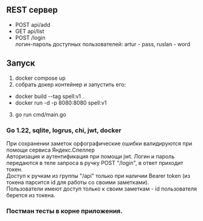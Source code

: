 ## REST сервер
* POST api/add
* GET api/list
* POST /login  
логин-пароль доступных пользователей: artur - pass, ruslan - word
## Запуск
1. docker compose up
2. собрать докер контейнер и запустить его:
- docker build --tag spell:v1 .
- docker run -d -p 8080:8080 spell:v1
3. go run cmd/main.go

### Go 1.22, sqlite, logrus, chi, jwt, docker  

При сохранении заметок орфографические ошибки валидируются при помощи сервиса Яндекс.Спеллер  
Авторизация и аутентификация при помощи jwt. Логин и пароль передаются в теле запроса в ручку POST "/login", в ответ приходит токен.  
Доступ к ручкам из группы "/api" только при наличии Bearer token (из токена парсится id для работы со своими заметками).    
Пользователи имеют доступ только к своим заметкам - id пользователя берется из токена. 

### Постман тесты в корне приложения. 
